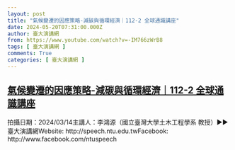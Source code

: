 ```yaml
---
layout: post
title: "氣候變遷的因應策略-減碳與循環經濟｜112-2 全球通識講座"
date: 2024-05-20T07:31:00.000Z
author: 臺大演講網
from: https://www.youtube.com/watch?v=-IM766zWrB8
tags: [ 臺大演講網 ]
comments: True
categories: [ 臺大演講網 ]
---
```

<!--1716190260000-->
[氣候變遷的因應策略-減碳與循環經濟｜112-2 全球通識講座](https://www.youtube.com/watch?v=-IM766zWrB8)
------

<div>
拍攝日期：2024/03/14主講人：李鴻源（國立臺灣大學土木工程學系 教授）►►臺大演講網Website: http://speech.ntu.edu.twFacebook: http://www.facebook.com/ntuspeech
</div>
